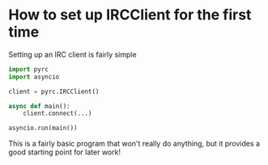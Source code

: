 # How to set up IRCClient for the first time
Setting up an IRC client is fairly simple
```py
import pyrc
import asyncio

client = pyrc.IRCClient()

async def main():
    client.connect(...)

asyncio.run(main())
``` 
This is a fairly basic program that won't really do anything, but it provides a good starting point for later work!